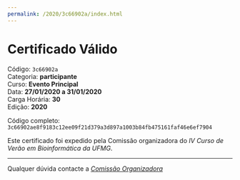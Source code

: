```yaml
---
permalink: /2020/3c66902a/index.html
---
```


# Certificado Válido

Código: `3c66902a`<br>
Categoria: **participante**<br>
Curso: **Evento Principal**<br>
Data: **27/01/2020 a 31/01/2020**<br>
Carga Horária: **30**<br>
Edição: **2020**<br>


Código completo: `3c66902ae8f9183c12ee09f21d379a3d897a1003b84fb475161faf46e6ef7904`


Este certificado foi expedido pela Comissão organizadora do *IV Curso de Verão em Bioinformática da UFMG*.

----

Qualquer dúvida contacte a [_Comissão Organizadora_](<mailto:cursobioinfoufmg@gmail.com$subject=[Certificados]>)

